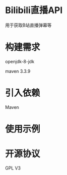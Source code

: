 # Bilibili直播API
用于获取B站直播弹幕等

# 构建需求
openjdk-8-jdk

maven 3.3.9

# 引入依赖
Maven

    
    
# 使用示例


# 开源协议
GPL V3
